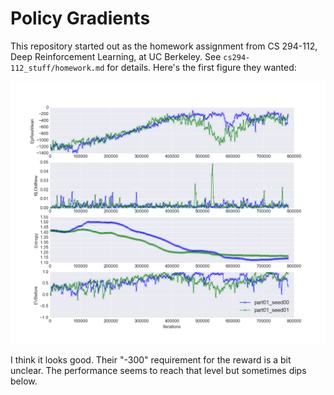 # Policy Gradients

This repository started out as the homework assignment from CS 294-112, Deep
Reinforcement Learning, at UC Berkeley. See `cs294-112_stuff/homework.md` for
details. Here's the first figure they wanted:

![part01](figures/part_01.png?raw=true)

I think it looks good. Their "-300" requirement for the reward is a bit unclear.
The performance seems to reach that level but sometimes dips below.
